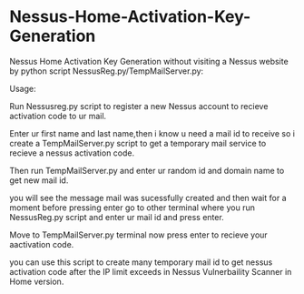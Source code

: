 # Nessus-Home-Activation-Key-Generation

Nessus Home Activation Key Generation without visiting a Nessus website by python script
NessusReg.py/TempMailServer.py:

Usage:

Run Nessusreg.py script to register a new Nessus account to recieve activation code to ur mail.

Enter ur first name and last name,then i know u need a mail id to receive so i create a TempMailServer.py script to get a temporary mail service to recieve a nessus activation code.

Then run TempMailServer.py and enter ur random id and domain name to get new mail id.

you will see the message mail was sucessfully created and then wait for a moment before pressing enter go to other terminal where you run NessusReg.py script and enter ur mail id and press enter.

Move to TempMailServer.py terminal now press enter to recieve your aactivation code.

you can use this script to create many temporary mail id to get nessus activation code after the IP limit exceeds in Nessus Vulnerbaility Scanner in Home version.
